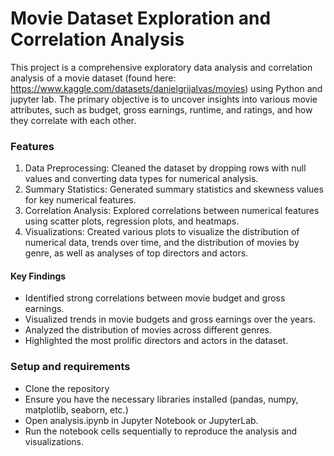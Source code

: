 # Movie Dataset Exploration and Correlation Analysis
This project is a comprehensive exploratory data analysis and correlation analysis of a movie dataset (found here: https://www.kaggle.com/datasets/danielgrijalvas/movies) using Python and jupyter lab. The primary objective is to uncover insights into various movie attributes, such as budget, gross earnings, runtime, and ratings, and how they correlate with each other. 

### Features
1. Data Preprocessing: Cleaned the dataset by dropping rows with null values and converting data types for numerical analysis.
2. Summary Statistics: Generated summary statistics and skewness values for key numerical features.
3. Correlation Analysis: Explored correlations between numerical features using scatter plots, regression plots, and heatmaps.
4. Visualizations: Created various plots to visualize the distribution of numerical data, trends over time, and the distribution of movies by genre, as well as analyses of top directors and actors.

#### Key Findings
- Identified strong correlations between movie budget and gross earnings.
- Visualized trends in movie budgets and gross earnings over the years.
- Analyzed the distribution of movies across different genres.
- Highlighted the most prolific directors and actors in the dataset.

### Setup and requirements
- Clone the repository
- Ensure you have the necessary libraries installed (pandas, numpy, matplotlib, seaborn, etc.)
- Open analysis.ipynb in Jupyter Notebook or JupyterLab.
- Run the notebook cells sequentially to reproduce the analysis and visualizations.
